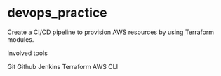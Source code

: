 # devops_practice

Create a CI/CD pipeline to provision AWS resources by using Terraform modules.

Involved tools

Git
Github
Jenkins
Terraform
AWS CLI

